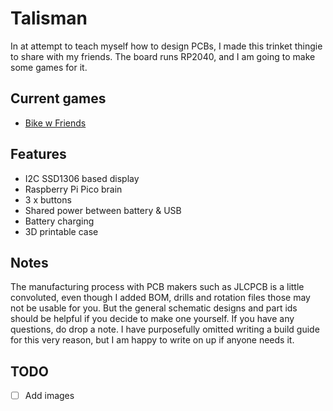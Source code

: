 # Talisman

In at attempt to teach myself how to design PCBs, I made this trinket thingie to share with my friends. The board runs RP2040, and I am going to make some games for it.

## Current games

 - [Bike w Friends](https://github.com/arijitdasgupta/bike_w_friends/)

## Features

 - I2C SSD1306 based display
 - Raspberry Pi Pico brain
 - 3 x buttons
 - Shared power between battery & USB
 - Battery charging
 - 3D printable case

## Notes

The manufacturing process with PCB makers such as JLCPCB is a little convoluted, even though I added BOM, drills and rotation files those may not be usable for you. But the general schematic designs and part ids should be helpful if you decide to make one yourself. If you have any questions, do drop a note. I have purposefully omitted writing a build guide for this very reason, but I am happy to write on up if anyone needs it.

## TODO
 - [ ] Add images
